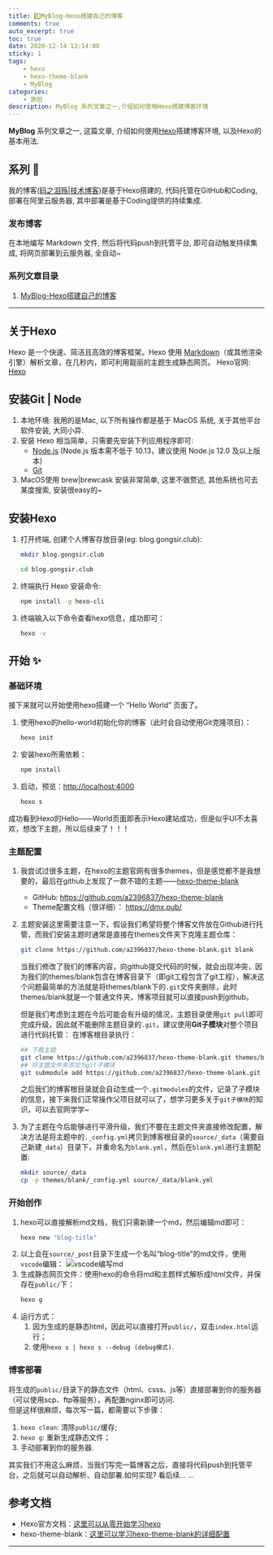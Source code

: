 ```yaml
---
title: 1️⃣MyBlog-Hexo搭建自己的博客
comments: true
auto_excerpt: true
toc: true
date: 2020-12-14 13:14:08
sticky: 1
tags:
    - hexo
    - hexo-theme-blank
    - MyBlog
categories: 
    - 原创
description: MyBlog 系列文章之一,介绍如何使用Hexo搭建博客环境
---
```


**MyBlog** 系列文章之一, 这篇文章, 介绍如何使用[Hexo](https://hexo.io/zh-cn/)搭建博客环境, 以及Hexo的基本用法.

<!-- more -->

## 系列 📒

我的博客([码之泪殇|技术博客](https://blog.gongsir.club))是基于Hexo搭建的, 代码托管在GitHub和Coding, 部署在阿里云服务器, 其中部署是基于Coding提供的持续集成.

### 发布博客

在本地编写 Markdown 文件, 然后将代码push到托管平台, 即可自动触发持续集成, 将网页部署到云服务器, 全自动~

### 系列文章目录

1. [MyBlog-Hexo搭建自己的博客](/2020/12/14/MyBlog-Hexo/)

<hr/>

## 关于Hexo

Hexo 是一个快速、简洁且高效的博客框架。Hexo 使用 [Markdown](https://daringfireball.net/projects/markdown/)（或其他渲染引擎）解析文章，在几秒内，即可利用靓丽的主题生成静态网页。
Hexo官网: [Hexo](https://hexo.io/zh-cn/)<br>

## 安装Git | Node

1. 本地环境: 我用的是Mac, 以下所有操作都是基于 MacOS 系统, 关于其他平台软件安装, 大同小异.<br>
2. 安装 Hexo 相当简单，只需要先安装下列应用程序即可:
    - [Node.js](http://nodejs.org/) (Node.js 版本需不低于 10.13，建议使用 Node.js 12.0 及以上版本)
    - [Git](http://git-scm.com/)
3. MacOS使用 brew|brewcask 安装非常简单, 这里不做赘述, 其他系统也可去某度搜索, 安装很easy的~<br>

## 安装Hexo

1. 打开终端, 创建个人博客存放目录(eg: blog.gongsir.club): 
    ```Bash
    mkdir blog.gongsir.club
    ```
    ```Bash
    cd blog.gongsir.club
    ```
2. 终端执行 Hexo 安装命令:
    ```Bash
    npm install -g hexo-cli
    ```
3. 终端输入以下命令查看hexo信息，成功即可：
    ```Bash
    hexo -v
    ```

## 开始 ✨

### 基础环境

接下来就可以开始使用hexo搭建一个 “Hello World” 页面了。
1. 使用hexo的hello-world初始化你的博客（此时会自动使用Git克隆项目）：
    ```bash
    hexo init
    ```
2. 安装hexo所需依赖：
    ```bash
    npm install
    ```
3. 启动，预览：[http://localhost:4000](http://localhost:4000)
    ```bash
    hexo s
    ```

成功看到Hexo的Hello——World页面即表示Hexo建站成功，但是似乎UI不太喜欢，想改下主题，所以后续来了！！！

### 主题配置

1. 我尝试过很多主题，在hexo的主题官网有很多themes，但是感觉都不是我想要的，最后在github上发现了一款不错的主题——[hexo-theme-blank](https://github.com/a2396837/hexo-theme-blank)
   - GitHub: https://github.com/a2396837/hexo-theme-blank
   - Theme配置文档（很详细）： https://dmx.pub/

2. 主题安装这里需要注意一下，假设我们希望将整个博客文件放在Github进行托管，而我们安装主题时通常是直接在themes文件夹下克隆主题仓库：
    ```bash
    git clone https://github.com/a2396837/hexo-theme-blank.git blank
    ```
    当我们修改了我们的博客内容，向github提交代码的时候，就会出现冲突，因为我们的themes/blank包含在博客目录下（即git工程包含了git工程），解决这个问题最简单的方法就是将themes/blank下的`.git`文件夹删除，此时themes/blank就是一个普通文件夹，博客项目就可以直接push到github。

    但是我们考虑到主题在今后可能会有升级的情况，主题目录使用`git pull`即可完成升级，因此就不能删除主题目录的`.git`，建议使用**Git子模块**对整个项目进行代码托管：
    在博客根目录执行：
    ```bash
    ## 下载主题
    git clone https://github.com/a2396837/hexo-theme-blank.git themes/blank
    ## 将主题文件夹添加为git子模块
    git submodule add https://github.com/a2396837/hexo-theme-blank.git themes/blank
    ```
    之后我们的博客根目录就会自动生成一个`.gitmodules`的文件，记录了子模块的信息，接下来我们正常操作父项目就可以了，想学习更多关于`git子模块`的知识，可以去官网学学~

3. 为了主题在今后能够进行平滑升级，我们不要在主题文件夹直接修改配置，解决方法是将主题中的`._config.yml`拷贝到博客根目录的`source/_data`（需要自己新建`_data`）目录下，并重命名为`blank.yml`，然后在`blank.yml`进行主题配置:
    ```bash
    mkdir source/_data
    cp -p themes/blank/_config.yml source/_data/blank.yml
    ```
### 开始创作

1. hexo可以直接解析md文档，我们只需新建一个md，然后编辑md即可：
   ```bash
   hexo new "blog-title"
   ```
2. 以上会在`source/_post`目录下生成一个名叫“blog-title”的md文件，使用`vscode`编辑：
   ![vscode编写md](https://cdn.gongsir.club/blog/img/2020-12-17-1.png)
3. 生成静态网页文件：使用hexo的命令将md和主题样式解析成html文件，并保存在`public/`下：
   ```bash
   hexo g
   ```
4. 运行方式：
   1. 因为生成的是静态html，因此可以直接打开`public/`，双击`index.html`运行；
   2. 使用`hexo s | hexo s --debug (debug模式)`.

### 博客部署

将生成的`public/`目录下的静态文件（html、csss、js等）直接部署到你的服务器（可以使用scp、ftp等服务），再配置nginx即可访问.<br>
但是这样很麻烦，每次写一篇，都需要以下步骤：
1. `hexo clean`: 清除`public/`缓存;
2. `hexo g`: 重新生成静态文件；
3. 手动部署到你的服务器.

其实我们不用这么麻烦，当我们写完一篇博客之后，直接将代码push到托管平台，之后就可以自动解析、自动部署.如何实现? 看后续... ...

## 参考文档

- Hexo官方文档：[这里可以从零开始学习hexo](https://hexo.io/zh-cn/docs/)
- hexo-theme-blank：[这里可以学习hexo-theme-blank的详细配置](https://dmx.pub/)
    
<hr>